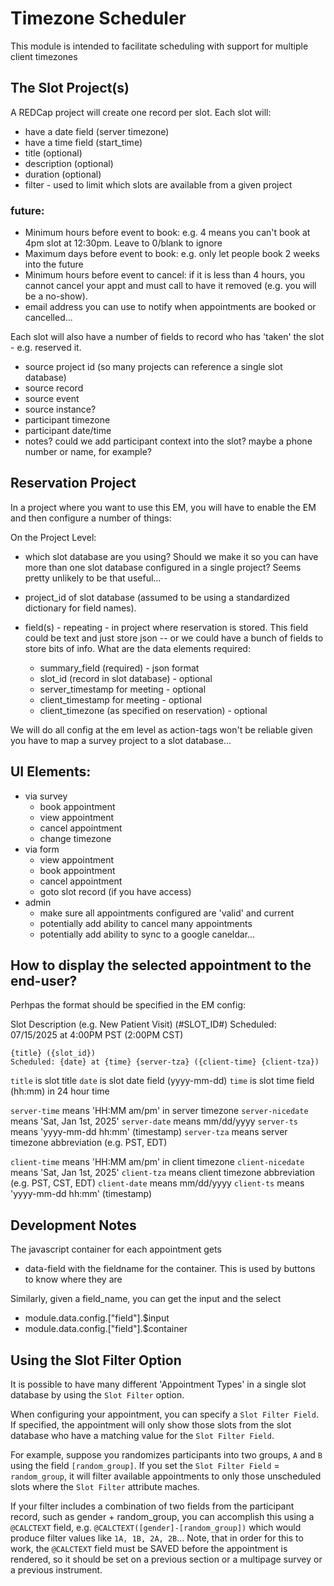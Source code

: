 # Timezone Scheduler

This module is intended to facilitate scheduling with support for multiple client timezones



## The Slot Project(s)

A REDCap project will create one record per slot.  Each slot will:
- have a date field (server timezone)
- have a time field (start_time)
- title (optional)
- description (optional)
- duration (optional)
- filter - used to limit which slots are available from a given project

### future:
- Minimum hours before event to book:  e.g. 4 means you can't book at 4pm slot at 12:30pm.  Leave to 0/blank to ignore
- Maximum days before event to book:  e.g. only let people book 2 weeks into the future
- Minimum hours before event to cancel: if it is less than 4 hours, you cannot cancel your appt and must call to have it removed (e.g. you will be a no-show).
- email address you can use to notify when appointments are booked or cancelled...



Each slot will also have a number of fields to record who has 'taken' the slot - e.g. reserved it.
- source project id (so many projects can reference a single slot database)
- source record
- source event
- source instance?
- participant timezone
- participant date/time
- notes?  could we add participant context into the slot? maybe a phone number or name, for example?

## Reservation Project
In a project where you want to use this EM, you will have to enable the EM and then configure a number of things:

On the Project Level:
- which slot database are you using?  Should we make it so you can have more than one slot database configured in a single project?  Seems pretty unlikely to be that useful...

- project_id of slot database (assumed to be using a standardized dictionary for field names).

- field(s) - repeating - in project where reservation is stored.  This field could be text and just store json -- or we could have a bunch of fields to store bits of info.   What are the data elements required:
    - summary_field (required) - json format
    - slot_id (record in slot database) - optional
    - server_timestamp for meeting - optional
    - client_timestamp for meeting - optional
    - client_timezone (as specified on reservation) - optional

We will do all config at the em level as action-tags won't be reliable given you have to map a survey project to a slot database...

## UI Elements:

- via survey
  - book appointment
  - view appointment
  - cancel appointment
  - change timezone
- via form
  - view appointment
  - book appointment
  - cancel appointment
  - goto slot record (if you have access)
- admin
  - make sure all appointments configured are 'valid' and current
  - potentially add ability to cancel many appointments
  - potentially add ability to sync to a google caneldar...



## How to display the selected appointment to the end-user?

Perhpas the format should be specified in the EM config:

Slot Description (e.g. New Patient Visit) (#SLOT_ID#)
Scheduled: 07/15/2025 at 4:00PM PST (2:00PM CST)

```
{title} ({slot_id})
Scheduled: {date} at {time} {server-tza} ({client-time} {client-tza})
```
`title` is slot title
`date` is slot date field (yyyy-mm-dd)
`time` is slot time field (hh:mm) in 24 hour time

`server-time` means 'HH:MM am/pm' in server timezone
`server-nicedate` means 'Sat, Jan 1st, 2025'
`server-date` means mm/dd/yyyy
`server-ts` means 'yyyy-mm-dd hh:mm' (timestamp)
`server-tza` means server timezone abbreviation (e.g. PST, EDT)

`client-time` means 'HH:MM am/pm' in client timezone
`client-nicedate` means 'Sat, Jan 1st, 2025'
`client-tza` means client timezone abbreviation (e.g. PST, CST, EDT)
`client-date` means mm/dd/yyyy
`client-ts` means 'yyyy-mm-dd hh:mm' (timestamp)





## Development Notes ##

The javascript container for each appointment gets
- data-field with the fieldname for the container.  This is used by buttons to know where they are


Similarly, given a field_name, you can get the input and the select
- module.data.config.["field"].$input
- module.data.config.["field"].$container


## Using the Slot Filter Option ##
It is possible to have many different 'Appointment Types' in a single slot database by using the `Slot Filter` option.

When configuring your appointment, you can specify a `Slot Filter Field`.  If specified, the appointment will only show those slots from the slot database who have a matching value for the `Slot Filter Field`.

For example, suppose you randomizes participants into two groups, `A` and `B` using the field `[random_group]`.  If you set the `Slot Filter Field` = `random_group`, it will filter available appointments to only those unscheduled slots where the `Slot Filter` attribute maches.

If your filter includes a combination of two fields from the participant record, such as gender + random_group, you can accomplish this using a `@CALCTEXT` field, e.g. `@CALCTEXT([gender]-[random_group])` which would produce filter values like `1A, 1B, 2A, 2B`...  Note, that in order for this to work, the `@CALCTEXT` field must be SAVED before the appointment is rendered, so it should be set on a previous section or a multipage survey or a previous instrument.

